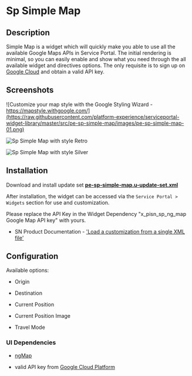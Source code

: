 # Sp Simple Map

## Description

Simple Map is a widget which will quickly make you able to use all the available Google Maps APIs in Service Portal. The initial rendering is minimal, so you can easily enable and show what you need through the all available widget and directives options. The only requisite is to sign up on [Google Cloud](https://cloud.google.com/free/ "Google Cloud Platform Free Tier") and obtain a valid API key.

## Screenshots

![Customize your map style with the Google Styling Wizard - https://mapstyle.withgoogle.com/](https://raw.githubusercontent.com/platform-experience/serviceportal-widget-library/master/src/pe-sp-simple-map/images/pe-sp-simple-map-01.png)

![Sp Simple Map with style Retro](https://raw.githubusercontent.com/platform-experience/serviceportal-widget-library/master/src/pe-sp-simple-map/images/pe-sp-simple-map-02.png)

![Sp Simple Map with style Silver](https://raw.githubusercontent.com/platform-experience/serviceportal-widget-library/master/src/pe-sp-simple-map/images/pe-sp-simple-map-03.png)

## Installation

Download and install update set **[pe-sp-simple-map.u-update-set.xml](https://github.com/platform-experience/serviceportal-widget-library/blob/master/src/pe-sp-simple-map/pe-sp-simple-map.u-update-set.xml)**

After installation, the widget can be accessed via the `Service Portal > Widgets` section for use and customization.

Please replace the API Key in the Widget Dependency "x_pisn_sp_ng_map Google Map API key" with yours.

* SN Product Documentation - ['Load a customization from a single XML file'](https://docs.servicenow.com/bundle/newyork-application-development/page/build/system-update-sets/task/t_SaveAnUpdateSetAsAnXMLFile.html)

## Configuration

Available options:

* Origin

* Destination

* Current Position

* Current Position Image

* Travel Mode

### UI Dependencies

* [ngMap](https://rawgit.com/allenhwkim/angularjs-google-maps/master/build/docs/index.html)

* valid API key from [Google Cloud Platform](https://console.cloud.google.com/home/dashboard)
